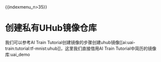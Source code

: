 {{indexmenu_n>35}}

# 创建私有UHub镜像仓库
我们可以参考AI Train Tutorial创建镜像的步骤创建uhub镜像[[ai:uai-train:tutorial:tf-mnist:uhub]]，这里我们直接借用AI Train Tutorial中简历的镜像库:uai\_demo

